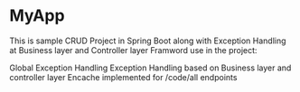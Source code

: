 # MyApp

This is sample CRUD Project in Spring Boot along with Exception Handling at Business layer and Controller layer 
Framword use in the project:

Global Exception Handling
Exception Handling based on Business layer and controller layer
Encache implemented for /code/all endpoints 
